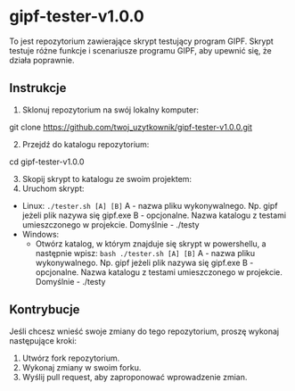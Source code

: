 # gipf-tester-v1.0.0

To jest repozytorium zawierające skrypt testujący program GIPF. 
Skrypt testuje różne funkcje i scenariusze programu GIPF, aby upewnić się, że działa poprawnie.

## Instrukcje

1. Sklonuj repozytorium na swój lokalny komputer:

git clone https://github.com/twoj_uzytkownik/gipf-tester-v1.0.0.git


2. Przejdź do katalogu repozytorium:

cd gipf-tester-v1.0.0


3. Skopij skrypt to katalogu ze swoim projektem:
4. Uruchom skrypt:
  + Linux:
     ```./tester.sh [A] [B]```
      A - nazwa pliku wykonywalnego. Np. gipf jeżeli plik nazywa się gipf.exe
      B - opcjonalne. Nazwa katalogu z testami umieszczonego w projekcie. Domyślnie - ./testy
  + Windows:
    + Otwórz katalog, w którym znajduje się skrypt w powershellu, a następnie wpisz:
      ``` bash ./tester.sh [A] [B] ```
        A - nazwa pliku wykonywalnego. Np. gipf jeżeli plik nazywa się gipf.exe
        B - opcjonalne. Nazwa katalogu z testami umieszczonego w projekcie. Domyślnie - ./testy

## Kontrybucje

Jeśli chcesz wnieść swoje zmiany do tego repozytorium, proszę wykonaj następujące kroki:

1. Utwórz fork repozytorium.
2. Wykonaj zmiany w swoim forku.
3. Wyślij pull request, aby zaproponować wprowadzenie zmian.

